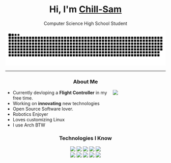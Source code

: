 <h1 align="center">Hi, I'm <a  href="https://chill-sam.github.io/">Chill-Sam</a></h1>
<p align="center">Computer Science High School Student</p>

<img src="static/grid-snake.svg" alt="snake">

<hr>

<h3 align="center">About Me</h3>

<img align="right" width="33%" src="https://github-readme-stats.vercel.app/api/top-langs/?username=Chill-Sam&langs_count=6&theme=dracula&layout=compact&border_color=44475A&bg_color=00000000&">

<ul>
	<li>Currently devloping a <b>Flight Controller</b> in my free time.</li>
	<li>Working on <b>innovating</b> new technologies</li>
	<li>Open Source Software lover.</li>
	<li>Robotics Enjoyer</li>
	<li>Loves customizing Linux</li>
	<li>I use Arch BTW</li>
</ul>

<h3 align="center">Technologies I Know</h3>

<div align="center" width="70%">
	<img src="https://img.shields.io/badge/neovim-%23.svg?&style=for-the-badge&logo=neovim&logoColor=F8F8F2&color=BD93F9">
	<img src="https://img.shields.io/badge/git-%23.svg?&style=for-the-badge&logo=git&logoColor=F8F8F2&color=BD93F9">
	<img src="https://img.shields.io/badge/linux-%23.svg?&style=for-the-badge&logo=linux&logoColor=F8F8F2&color=BD93F9">
	<img src="https://img.shields.io/badge/javascript-%23.svg?&style=for-the-badge&logo=javascript&logoColor=F8F8F2&color=BD93F9">
	<img src="https://img.shields.io/badge/C++-%23.svg?&style=for-the-badge&logo=C++&logoColor=F8F8F2&color=BD93F9">
</div>

<div align="center" width="70%">
	<img src="https://img.shields.io/badge/c language-%23.svg?&style=for-the-badge&logo=c&logoColor=F8F8F2&color=44475A">
	<img src="https://img.shields.io/badge/rust-%23.svg?&style=for-the-badge&logo=rust&logoColor=F8F8F2&color=44475A">
	<img src="https://img.shields.io/badge/python-%23.svg?&style=for-the-badge&logo=python&logoColor=F8F8F2&color=44475A">
	<img src="https://img.shields.io/badge/html-%23.svg?&style=for-the-badge&logo=html&logoColor=F8F8F2&color=44475A">
	<img src="https://img.shields.io/badge/css-%23.svg?&style=for-the-badge&logo=css&logoColor=F8F8F2&color=44475A">
</div>
